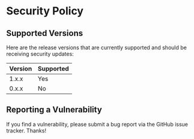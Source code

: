 # Security Policy

## Supported Versions

Here are the release versions that are currently supported and should be
receiving security updates:

| Version | Supported |
| ------- | --------- |
| 1.x.x   | Yes       |
| 0.x.x   | No        |

## Reporting a Vulnerability

If you find a vulnerability, please submit a bug report via the GitHub issue
tracker. Thanks!
